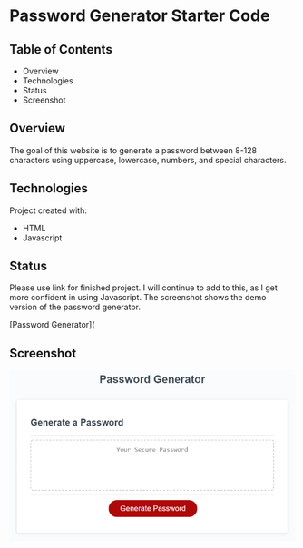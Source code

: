 # Password Generator Starter Code


## Table of Contents
* Overview
* Technologies
* Status
* Screenshot

## Overview
The goal of this website is to generate a password between 8-128 characters using uppercase, lowercase, numbers, and special characters.

## Technologies
Project created with:
* HTML
* Javascript

## Status
Please use link for finished project. I will continue to add to this, as I get more confident in using Javascript. The screenshot shows the demo version of the password generator.

[Password Generator](

## Screenshot

![screenshot](develop/images/password-demo.png)
